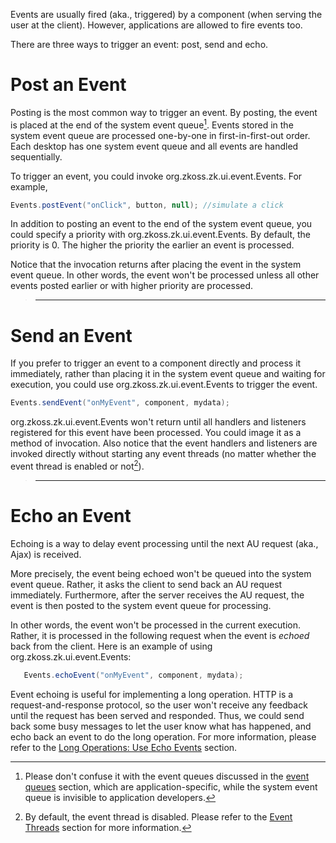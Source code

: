 Events are usually fired (aka., triggered) by a component (when serving
the user at the client). However, applications are allowed to fire
events too.

There are three ways to trigger an event: post, send and echo.

# Post an Event

Posting is the most common way to trigger an event. By posting, the
event is placed at the end of the system event queue[^1]. Events stored
in the system event queue are processed one-by-one in first-in-first-out
order. Each desktop has one system event queue and all events are
handled sequentially.

To trigger an event, you could invoke
<javadoc method="postEvent(java.lang.String, org.zkoss.zk.ui.Component, java.lang.Object)">org.zkoss.zk.ui.event.Events</javadoc>.
For example,

```java
Events.postEvent("onClick", button, null); //simulate a click
```

In addition to posting an event to the end of the system event queue,
you could specify a priority with
<javadoc method="postEvent(int, java.lang.String, org.zkoss.zk.ui.Component, java.lang.Object)">org.zkoss.zk.ui.event.Events</javadoc>.
By default, the priority is 0. The higher the priority the earlier an
event is processed.

Notice that the invocation returns after placing the event in the system
event queue. In other words, the event won't be processed unless all
other events posted earlier or with higher priority are processed.

> ------------------------------------------------------------------------
>
> <references/>

# Send an Event

If you prefer to trigger an event to a component directly and process it
immediately, rather than placing it in the system event queue and
waiting for execution, you could use
<javadoc method="sendEvent(java.lang.String, org.zkoss.zk.ui.Component, java.lang.Object)">org.zkoss.zk.ui.event.Events</javadoc>
to trigger the event.

```java
Events.sendEvent("onMyEvent", component, mydata);
```

<javadoc method="sendEvent(java.lang.String, org.zkoss.zk.ui.Component, java.lang.Object)">org.zkoss.zk.ui.event.Events</javadoc>
won't return until all handlers and listeners registered for this event
have been processed. You could image it as a method of invocation. Also
notice that the event handlers and listeners are invoked directly
without starting any event threads (no matter whether the event thread
is enabled or not[^2]).

> ------------------------------------------------------------------------
>
> <references/>

# Echo an Event

Echoing is a way to delay event processing until the next AU request
(aka., Ajax) is received.

More precisely, the event being echoed won't be queued into the system
event queue. Rather, it asks the client to send back an AU request
immediately. Furthermore, after the server receives the AU request, the
event is then posted to the system event queue for processing.

In other words, the event won't be processed in the current execution.
Rather, it is processed in the following request when the event is
<i>echoed</i> back from the client. Here is an example of using
<javadoc method="echoEvent(java.lang.String, org.zkoss.zk.ui.Component, java.lang.Object)">org.zkoss.zk.ui.event.Events</javadoc>:

```java
   Events.echoEvent("onMyEvent", component, mydata);
```

Event echoing is useful for implementing a long operation. HTTP is a
request-and-response protocol, so the user won't receive any feedback
until the request has been served and responded. Thus, we could send
back some busy messages to let the user know what has happened, and echo
back an event to do the long operation. For more information, please
refer to the [Long Operations: Use Echo
Events]({{site.baseurl}}/zk_dev_ref/ui_patterns/long_operations/use_echo_events)
section.

[^1]: Please don't confuse it with the event queues discussed in the [
    event
    queues]({{site.baseurl}}/zk_dev_ref/event_handling/event_queues)
    section, which are application-specific, while the system event
    queue is invisible to application developers.

[^2]: By default, the event thread is disabled. Please refer to the
    [Event
    Threads]({{site.baseurl}}/zk_dev_ref/ui_patterns/event_threads)
    section for more information.
